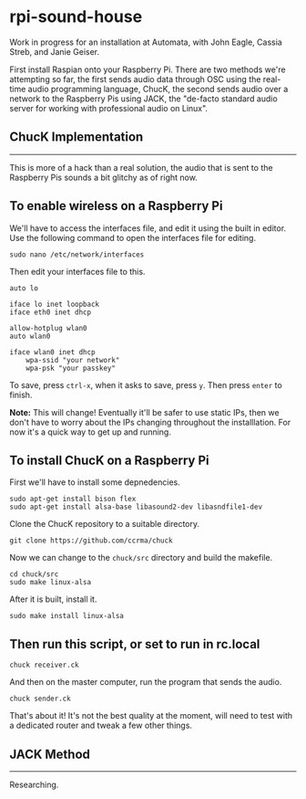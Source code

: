 # rpi-sound-house
Work in progress for an installation at Automata, with John Eagle, Cassia Streb, and Janie Geiser.

First install Raspian onto your Raspberry Pi. There are two methods we're attempting so far, the first sends audio data through OSC using the real-time audio programming language, ChucK, the second sends audio over a network to the Raspberry Pis using JACK, the "de-facto standard audio server for working with professional audio on Linux".

ChucK Implementation
--------------------
--------------------

This is more of a hack than a real solution, the audio that is sent to the Raspberry Pis sounds a bit glitchy as of right now.

To enable wireless on a Raspberry Pi
------------------------------------

We'll have to access the interfaces file, and edit it using the built in editor. Use the following command to open the interfaces file for editing.

    sudo nano /etc/network/interfaces

Then edit your interfaces file to this.

    auto lo

    iface lo inet loopback
    iface eth0 inet dhcp

    allow-hotplug wlan0
    auto wlan0

    iface wlan0 inet dhcp
        wpa-ssid "your network"
        wpa-psk "your passkey"

To save, press `ctrl-x`, when it asks to save, press `y`. Then press `enter` to finish.

**Note:** This will change! Eventually it'll be safer to use static IPs, then we don't have to worry about the IPs changing throughout the installlation. For now it's a quick way to get up and running.

To install ChucK on a Raspberry Pi
----------------------------------

First we'll have to install some depnedencies.

    sudo apt-get install bison flex
    sudo apt-get install alsa-base libasound2-dev libasndfile1-dev

Clone the ChucK repository to a suitable directory.

    git clone https://github.com/ccrma/chuck

Now we can change to the `chuck/src` directory and build the makefile.

    cd chuck/src
    sudo make linux-alsa

After it is built, install it.

    sudo make install linux-alsa

Then run this script, or set to run in rc.local
-----------------------------------------------

    chuck receiver.ck

And then on the master computer, run the program that sends the audio.

    chuck sender.ck

That's about it! It's not the best quality at the moment, will need to test with a dedicated router and tweak a few other things.

JACK Method
-----------
-----------

Researching.
